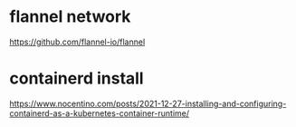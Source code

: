 # flannel network
https://github.com/flannel-io/flannel

# containerd install
https://www.nocentino.com/posts/2021-12-27-installing-and-configuring-containerd-as-a-kubernetes-container-runtime/
